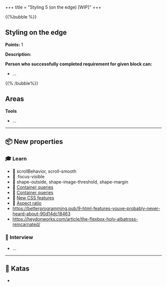 +++
title = "Styling 5 (on the edge) [WIP]"
+++

{{%bubble %}}

## Styling on the edge

**Points:** 1

**Description:**  

**Person who successfully completed requirement for given block can:**

- ... 

{{% /bubble%}}

## Areas

**Tools**
- ...


---

## 📦 New properties

### 🎓 Learn

- 📗 scrollBehavior, scroll-smooth
- 📗 :focus-visible
- 📗 shape-outside, shape-image-threshold, shape-margin
- 📗 [Container queries](https://www.smashingmagazine.com/2021/05/complete-guide-css-container-queries/)
- 📗 [Container queries](https://web.dev/new-responsive/)
- 📗 [New CSS features](https://www.smashingmagazine.com/2021/02/things-you-can-do-with-css-today/)
- 📗 [Aspect ratio](https://web.dev/aspect-ratio/)
- https://betterprogramming.pub/9-html-features-youve-probably-never-heard-about-90d14dc18463
- https://heydonworks.com/article/the-flexbox-holy-albatross-reincarnated/


### 🎤 Interview

- ...

---

## 📝 Katas
- 
